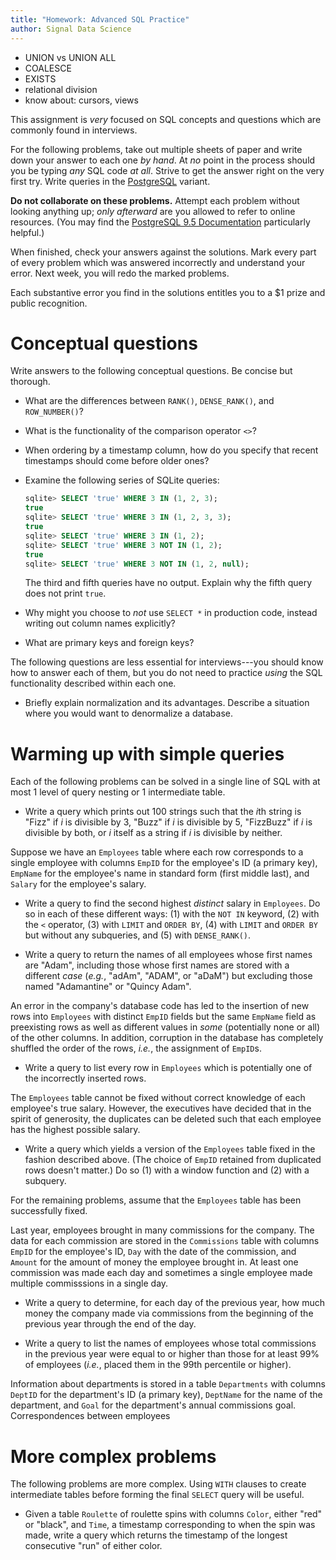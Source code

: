 ```yaml
---
title: "Homework: Advanced SQL Practice"
author: Signal Data Science
---
```


- UNION vs UNION ALL
- COALESCE
- EXISTS
- relational division
- know about: cursors, views

This assignment is *very* focused on SQL concepts and questions which are commonly found in interviews.

For the following problems, take out multiple sheets of paper and write down your answer to each one *by hand*. At *no* point in the process should you be typing *any* SQL code *at all*. Strive to get the answer right on the very first try. Write queries in the [PostgreSQL](https://en.wikipedia.org/wiki/PostgreSQL) variant.

**Do not collaborate on these problems.** Attempt each problem without looking anything up; *only afterward* are you allowed to refer to online resources. (You may find the [PostgreSQL 9.5 Documentation](https://www.postgresql.org/docs/9.5/static/index.html) particularly helpful.)

When finished, check your answers against the solutions. Mark every part of every problem which was answered incorrectly and understand your error. Next week, you will redo the marked problems.

Each substantive error you find in the solutions entitles you to a $1 prize and public recognition.

Conceptual questions
====================

Write answers to the following conceptual questions. Be concise but thorough.

* What are the differences between `RANK()`, `DENSE_RANK()`, and `ROW_NUMBER()`?

* What is the functionality of the comparison operator `<>`?

* When ordering by a timestamp column, how do you specify that recent timestamps should come before older ones?

* Examine the following series of SQLite queries:

	```sql
	sqlite> SELECT 'true' WHERE 3 IN (1, 2, 3);
	true
	sqlite> SELECT 'true' WHERE 3 IN (1, 2, 3, 3);
	true
	sqlite> SELECT 'true' WHERE 3 IN (1, 2);
	sqlite> SELECT 'true' WHERE 3 NOT IN (1, 2);
	true
	sqlite> SELECT 'true' WHERE 3 NOT IN (1, 2, null);
	```

	The third and fifth queries have no output. Explain why the fifth query does not print `true`.

* Why might you choose to *not* use `SELECT *` in production code, instead writing out column names explicitly?

* What are primary keys and foreign keys?

The following questions are less essential for interviews---you should know how to answer each of them, but you do not need to practice *using* the SQL functionality described within each one.

* Briefly explain normalization and its advantages. Describe a situation where you would want to denormalize a database.

Warming up with simple queries
==============================

Each of the following problems can be solved in a single line of SQL with at most 1 level of query nesting or 1 intermediate table.

* Write a query which prints out 100 strings such that the $i$th string is "Fizz" if $i$ is divisible by 3, "Buzz" if $i$ is divisible by 5, "FizzBuzz" if $i$ is divisible by both, or $i$ itself as a string if $i$ is divisible by neither.

Suppose we have an `Employees` table where each row corresponds to a single employee with columns `EmpID` for the employee's ID (a primary key), `EmpName` for the employee's name in standard form (first middle last), and `Salary` for the employee's salary.

* Write a query to find the second highest *distinct* salary in `Employees`. Do so in each of these different ways: (1) with the `NOT IN` keyword, (2) with the `<` operator, (3) with `LIMIT` and `ORDER BY`, (4) with `LIMIT` and `ORDER BY` but without any subqueries, and (5) with `DENSE_RANK()`.

* Write a query to return the names of all employees whose first names are "Adam", including those whose first names are stored with a different *case* (*e.g.*, "adAm", "ADAM", or "aDaM") but excluding those named "Adamantine" or "Quincy Adam".

An error in the company's database code has led to the insertion of new rows into `Employees` with distinct `EmpID` fields but the same `EmpName` field as preexisting rows as well as different values in *some* (potentially none or all) of the other columns. In addition, corruption in the database has completely shuffled the order of the rows, *i.e.*, the assignment of `EmpID`s.

* Write a query to list every row in `Employees` which is potentially one of the incorrectly inserted rows.

The `Employees` table cannot be fixed without correct knowledge of each employee's true salary. However, the executives have decided that in the spirit of generosity, the duplicates can be deleted such that each employee has the highest possible salary.

* Write a query which yields a version of the `Employees` table fixed in the fashion described above. (The choice of `EmpID` retained from duplicated rows doesn't matter.) Do so (1) with a window function and (2) with a subquery.

For the remaining problems, assume that the `Employees` table has been successfully fixed.

Last year, employees brought in many commissions for the company. The data for each commission are stored in the `Commissions` table with columns `EmpID` for the employee's ID, `Day` with the date of the commission, and `Amount` for the amount of money the employee brought in. At least one commission was made each day and sometimes a single employee made multiple commisssions in a single day.

* Write a query to determine, for each day of the previous year, how much money the company made via commissions from the beginning of the previous year through the end of the day.

* Write a query to list the names of employees whose total commissions in the previous year were equal to or higher than those for at least 99% of employees (*i.e.*, placed them in the 99th percentile or higher).

Information about departments is stored in a table `Departments` with columns `DeptID` for the department's ID (a primary key), `DeptName` for the name of the department, and `Goal` for the department's annual commissions goal. Correspondences between employees 

More complex problems
=====================

The following problems are more complex. Using `WITH` clauses to create intermediate tables before forming the final `SELECT` query will be useful.

* Given a table `Roulette` of roulette spins with columns `Color`, either "red" or "black", and `Time`, a timestamp corresponding to when the spin was made, write a query which returns the timestamp of the longest consecutive "run" of either color.